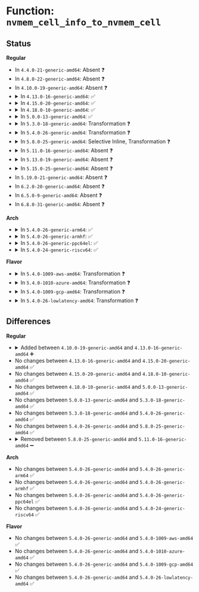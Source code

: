 # Function: <code>nvmem_cell_info_to_nvmem_cell</code>

## Status
<b>Regular</b>
<ul>
<li>
In <code>4.4.0-21-generic-amd64</code>: Absent ❓
</li>
<li>
In <code>4.8.0-22-generic-amd64</code>: Absent ❓
</li>
<li>
In <code>4.10.0-19-generic-amd64</code>: Absent ❓
</li>
<li>
<details>
<summary>In <code>4.13.0-16-generic-amd64</code>: ✅</summary>

```c
int nvmem_cell_info_to_nvmem_cell(struct nvmem_device * nvmem, const struct nvmem_cell_info * info, struct nvmem_cell * cell)
```

```json
{
  "name": "nvmem_cell_info_to_nvmem_cell",
  "collision_type": "Unique Static",
  "inline_type": "No",
  "funcs": [
    {
      "addr": 18446744071586861920,
      "name": "nvmem_cell_info_to_nvmem_cell",
      "external": false,
      "loc": "drivers/nvmem/core.c:330",
      "file": "drivers/nvmem/core.c",
      "inline": "seen, unknown",
      "caller_inline": [],
      "caller_func": [
        "drivers/nvmem/core.c:nvmem_device_cell_write",
        "drivers/nvmem/core.c:nvmem_device_cell_read"
      ]
    }
  ],
  "symbols": [
    {
      "addr": 18446744071586861920,
      "name": "nvmem_cell_info_to_nvmem_cell",
      "section": ".text",
      "bind": "STB_LOCAL",
      "size": 108
    }
  ]
}
```
</details>
</li>
<li>
<details>
<summary>In <code>4.15.0-20-generic-amd64</code>: ✅</summary>

```c
int nvmem_cell_info_to_nvmem_cell(struct nvmem_device * nvmem, const struct nvmem_cell_info * info, struct nvmem_cell * cell)
```

```json
{
  "name": "nvmem_cell_info_to_nvmem_cell",
  "collision_type": "Unique Static",
  "inline_type": "No",
  "funcs": [
    {
      "addr": 18446744071587349712,
      "name": "nvmem_cell_info_to_nvmem_cell",
      "external": false,
      "loc": "drivers/nvmem/core.c:330",
      "file": "drivers/nvmem/core.c",
      "inline": "seen, unknown",
      "caller_inline": [],
      "caller_func": [
        "drivers/nvmem/core.c:nvmem_device_cell_write",
        "drivers/nvmem/core.c:nvmem_device_cell_read"
      ]
    }
  ],
  "symbols": [
    {
      "addr": 18446744071587349712,
      "name": "nvmem_cell_info_to_nvmem_cell",
      "section": ".text",
      "bind": "STB_LOCAL",
      "size": 108
    }
  ]
}
```
</details>
</li>
<li>
<details>
<summary>In <code>4.18.0-10-generic-amd64</code>: ✅</summary>

```c
int nvmem_cell_info_to_nvmem_cell(struct nvmem_device * nvmem, const struct nvmem_cell_info * info, struct nvmem_cell * cell)
```

```json
{
  "name": "nvmem_cell_info_to_nvmem_cell",
  "collision_type": "Unique Static",
  "inline_type": "No",
  "funcs": [
    {
      "addr": 18446744071587653104,
      "name": "nvmem_cell_info_to_nvmem_cell",
      "external": false,
      "loc": "drivers/nvmem/core.c:330",
      "file": "drivers/nvmem/core.c",
      "inline": "seen, unknown",
      "caller_inline": [],
      "caller_func": [
        "drivers/nvmem/core.c:nvmem_device_cell_write",
        "drivers/nvmem/core.c:nvmem_device_cell_read",
        "drivers/nvmem/core.c:nvmem_add_cells"
      ]
    }
  ],
  "symbols": [
    {
      "addr": 18446744071587653104,
      "name": "nvmem_cell_info_to_nvmem_cell",
      "section": ".text",
      "bind": "STB_LOCAL",
      "size": 107
    }
  ]
}
```
</details>
</li>
<li>
<details>
<summary>In <code>5.0.0-13-generic-amd64</code>: ✅</summary>

```c
int nvmem_cell_info_to_nvmem_cell(struct nvmem_device * nvmem, const struct nvmem_cell_info * info, struct nvmem_cell * cell)
```

```json
{
  "name": "nvmem_cell_info_to_nvmem_cell",
  "collision_type": "Unique Static",
  "inline_type": "No",
  "funcs": [
    {
      "addr": 18446744071587783296,
      "name": "nvmem_cell_info_to_nvmem_cell",
      "external": false,
      "loc": "drivers/nvmem/core.c:350",
      "file": "drivers/nvmem/core.c",
      "inline": "seen, unknown",
      "caller_inline": [],
      "caller_func": [
        "drivers/nvmem/core.c:nvmem_device_cell_write",
        "drivers/nvmem/core.c:nvmem_device_cell_read"
      ]
    }
  ],
  "symbols": [
    {
      "addr": 18446744071587783296,
      "name": "nvmem_cell_info_to_nvmem_cell",
      "section": ".text",
      "bind": "STB_LOCAL",
      "size": 107
    }
  ]
}
```
</details>
</li>
<li>
<details>
<summary>In <code>5.3.0-18-generic-amd64</code>: Transformation ❓</summary>

```c
int nvmem_cell_info_to_nvmem_cell(struct nvmem_device * nvmem, const struct nvmem_cell_info * info, struct nvmem_cell * cell)
```

```json
{
  "name": "nvmem_cell_info_to_nvmem_cell",
  "collision_type": "Unique Static",
  "inline_type": "No",
  "funcs": [
    {
      "addr": 0,
      "name": "nvmem_cell_info_to_nvmem_cell",
      "external": false,
      "loc": "drivers/nvmem/core.c:138",
      "file": "drivers/nvmem/core.c",
      "inline": "seen, unknown",
      "caller_inline": [],
      "caller_func": [
        "drivers/nvmem/core.c:nvmem_device_cell_write",
        "drivers/nvmem/core.c:nvmem_device_cell_read"
      ]
    }
  ],
  "symbols": [
    {
      "addr": 18446744071588087760,
      "name": "nvmem_cell_info_to_nvmem_cell",
      "section": ".text",
      "bind": "STB_LOCAL",
      "size": 86
    },
    {
      "addr": 18446744071588093270,
      "name": "nvmem_cell_info_to_nvmem_cell.cold",
      "section": ".text",
      "bind": "STB_LOCAL",
      "size": 29
    }
  ]
}
```
</details>
</li>
<li>
<details>
<summary>In <code>5.4.0-26-generic-amd64</code>: Transformation ❓</summary>

```c
int nvmem_cell_info_to_nvmem_cell(struct nvmem_device * nvmem, const struct nvmem_cell_info * info, struct nvmem_cell * cell)
```

```json
{
  "name": "nvmem_cell_info_to_nvmem_cell",
  "collision_type": "Unique Static",
  "inline_type": "No",
  "funcs": [
    {
      "addr": 0,
      "name": "nvmem_cell_info_to_nvmem_cell",
      "external": false,
      "loc": "drivers/nvmem/core.c:133",
      "file": "drivers/nvmem/core.c",
      "inline": "seen, unknown",
      "caller_inline": [],
      "caller_func": [
        "drivers/nvmem/core.c:nvmem_device_cell_write",
        "drivers/nvmem/core.c:nvmem_device_cell_read"
      ]
    }
  ],
  "symbols": [
    {
      "addr": 18446744071588293632,
      "name": "nvmem_cell_info_to_nvmem_cell",
      "section": ".text",
      "bind": "STB_LOCAL",
      "size": 140
    },
    {
      "addr": 18446744071588299094,
      "name": "nvmem_cell_info_to_nvmem_cell.cold",
      "section": ".text",
      "bind": "STB_LOCAL",
      "size": 30
    }
  ]
}
```
</details>
</li>
<li>
<details>
<summary>In <code>5.8.0-25-generic-amd64</code>: Selective Inline, Transformation ❓</summary>

```c
int nvmem_cell_info_to_nvmem_cell(struct nvmem_device * nvmem, const struct nvmem_cell_info * info, struct nvmem_cell * cell)
```

```json
{
  "name": "nvmem_cell_info_to_nvmem_cell",
  "collision_type": "Unique Static",
  "inline_type": "Selective",
  "funcs": [
    {
      "addr": 18446744071589179171,
      "name": "nvmem_cell_info_to_nvmem_cell",
      "external": false,
      "loc": "drivers/nvmem/core.c:358",
      "file": "drivers/nvmem/core.c",
      "inline": "not declared, inlined",
      "caller_inline": [
        "drivers/nvmem/core.c:nvmem_device_cell_write",
        "drivers/nvmem/core.c:nvmem_device_cell_read"
      ],
      "caller_func": [
        "drivers/nvmem/core.c:nvmem_add_cells_from_table",
        "drivers/nvmem/core.c:nvmem_add_cells"
      ]
    }
  ],
  "symbols": [
    {
      "addr": 18446744071589174544,
      "name": "nvmem_cell_info_to_nvmem_cell",
      "section": ".text",
      "bind": "STB_LOCAL",
      "size": 136
    },
    {
      "addr": 18446744071589181477,
      "name": "nvmem_cell_info_to_nvmem_cell.cold",
      "section": ".text",
      "bind": "STB_LOCAL",
      "size": 26
    }
  ]
}
```
</details>
</li>
<li>
<details>
<summary>In <code>5.11.0-16-generic-amd64</code>: Absent ❓</summary>

```json
{
  "name": "nvmem_cell_info_to_nvmem_cell",
  "collision_type": "Unique Static",
  "inline_type": "Full",
  "funcs": [
    {
      "addr": 18446744071589173678,
      "name": "nvmem_cell_info_to_nvmem_cell",
      "external": false,
      "loc": "drivers/nvmem/core.c:474",
      "file": "drivers/nvmem/core.c",
      "inline": "not declared, inlined",
      "caller_inline": [
        "drivers/nvmem/core.c:nvmem_add_cells_from_table",
        "drivers/nvmem/core.c:nvmem_add_cells_from_table",
        "drivers/nvmem/core.c:nvmem_add_cells",
        "drivers/nvmem/core.c:nvmem_add_cells"
      ],
      "caller_func": []
    }
  ],
  "symbols": []
}
```
</details>
</li>
<li>
<details>
<summary>In <code>5.13.0-19-generic-amd64</code>: Absent ❓</summary>

```json
{
  "name": "nvmem_cell_info_to_nvmem_cell",
  "collision_type": "Unique Static",
  "inline_type": "Full",
  "funcs": [
    {
      "addr": 18446744071589069824,
      "name": "nvmem_cell_info_to_nvmem_cell",
      "external": false,
      "loc": "drivers/nvmem/core.c:474",
      "file": "drivers/nvmem/core.c",
      "inline": "not declared, inlined",
      "caller_inline": [
        "drivers/nvmem/core.c:nvmem_register",
        "drivers/nvmem/core.c:nvmem_register",
        "drivers/nvmem/core.c:nvmem_add_cells",
        "drivers/nvmem/core.c:nvmem_add_cells"
      ],
      "caller_func": []
    }
  ],
  "symbols": []
}
```
</details>
</li>
<li>
<details>
<summary>In <code>5.15.0-25-generic-amd64</code>: Absent ❓</summary>

```json
{
  "name": "nvmem_cell_info_to_nvmem_cell",
  "collision_type": "Unique Static",
  "inline_type": "Full",
  "funcs": [
    {
      "addr": 18446744071589788518,
      "name": "nvmem_cell_info_to_nvmem_cell",
      "external": false,
      "loc": "drivers/nvmem/core.c:480",
      "file": "drivers/nvmem/core.c",
      "inline": "not declared, inlined",
      "caller_inline": [
        "drivers/nvmem/core.c:nvmem_register",
        "drivers/nvmem/core.c:nvmem_register",
        "drivers/nvmem/core.c:nvmem_add_cells",
        "drivers/nvmem/core.c:nvmem_add_cells"
      ],
      "caller_func": []
    }
  ],
  "symbols": []
}
```
</details>
</li>
<li>
In <code>5.19.0-21-generic-amd64</code>: Absent ❓
</li>
<li>
In <code>6.2.0-20-generic-amd64</code>: Absent ❓
</li>
<li>
In <code>6.5.0-9-generic-amd64</code>: Absent ❓
</li>
<li>
In <code>6.8.0-31-generic-amd64</code>: Absent ❓
</li>
</ul>
<b>Arch</b>
<ul>
<li>
<details>
<summary>In <code>5.4.0-26-generic-arm64</code>: ✅</summary>

```c
int nvmem_cell_info_to_nvmem_cell(struct nvmem_device * nvmem, const struct nvmem_cell_info * info, struct nvmem_cell * cell)
```

```json
{
  "name": "nvmem_cell_info_to_nvmem_cell",
  "collision_type": "Unique Static",
  "inline_type": "No",
  "funcs": [
    {
      "addr": 18446603336501815488,
      "name": "nvmem_cell_info_to_nvmem_cell",
      "external": false,
      "loc": "drivers/nvmem/core.c:133",
      "file": "drivers/nvmem/core.c",
      "inline": "seen, unknown",
      "caller_inline": [],
      "caller_func": [
        "drivers/nvmem/core.c:nvmem_device_cell_write",
        "drivers/nvmem/core.c:nvmem_device_cell_read"
      ]
    }
  ],
  "symbols": [
    {
      "addr": 18446603336501815488,
      "name": "nvmem_cell_info_to_nvmem_cell",
      "section": ".text",
      "bind": "STB_LOCAL",
      "size": 196
    }
  ]
}
```
</details>
</li>
<li>
<details>
<summary>In <code>5.4.0-26-generic-armhf</code>: ✅</summary>

```c
int nvmem_cell_info_to_nvmem_cell(struct nvmem_device * nvmem, const struct nvmem_cell_info * info, struct nvmem_cell * cell)
```

```json
{
  "name": "nvmem_cell_info_to_nvmem_cell",
  "collision_type": "Unique Static",
  "inline_type": "No",
  "funcs": [
    {
      "addr": 3234334492,
      "name": "nvmem_cell_info_to_nvmem_cell",
      "external": false,
      "loc": "drivers/nvmem/core.c:133",
      "file": "drivers/nvmem/core.c",
      "inline": "seen, unknown",
      "caller_inline": [],
      "caller_func": [
        "drivers/nvmem/core.c:nvmem_device_cell_write",
        "drivers/nvmem/core.c:nvmem_device_cell_read"
      ]
    }
  ],
  "symbols": [
    {
      "addr": 3234334492,
      "name": "nvmem_cell_info_to_nvmem_cell",
      "section": ".text",
      "bind": "STB_LOCAL",
      "size": 180
    }
  ]
}
```
</details>
</li>
<li>
<details>
<summary>In <code>5.4.0-26-generic-ppc64el</code>: ✅</summary>

```c
int nvmem_cell_info_to_nvmem_cell(struct nvmem_device * nvmem, const struct nvmem_cell_info * info, struct nvmem_cell * cell)
```

```json
{
  "name": "nvmem_cell_info_to_nvmem_cell",
  "collision_type": "Unique Static",
  "inline_type": "No",
  "funcs": [
    {
      "addr": 13835058055295211744,
      "name": "nvmem_cell_info_to_nvmem_cell",
      "external": false,
      "loc": "drivers/nvmem/core.c:133",
      "file": "drivers/nvmem/core.c",
      "inline": "seen, unknown",
      "caller_inline": [],
      "caller_func": [
        "drivers/nvmem/core.c:nvmem_device_cell_write",
        "drivers/nvmem/core.c:nvmem_device_cell_read"
      ]
    }
  ],
  "symbols": [
    {
      "addr": 13835058055295211744,
      "name": "nvmem_cell_info_to_nvmem_cell",
      "section": ".text",
      "bind": "STB_LOCAL",
      "size": 252
    }
  ]
}
```
</details>
</li>
<li>
<details>
<summary>In <code>5.4.0-24-generic-riscv64</code>: ✅</summary>

```c
int nvmem_cell_info_to_nvmem_cell(struct nvmem_device * nvmem, const struct nvmem_cell_info * info, struct nvmem_cell * cell)
```

```json
{
  "name": "nvmem_cell_info_to_nvmem_cell",
  "collision_type": "Unique Static",
  "inline_type": "No",
  "funcs": [
    {
      "addr": 18446743936278162448,
      "name": "nvmem_cell_info_to_nvmem_cell",
      "external": false,
      "loc": "drivers/nvmem/core.c:133",
      "file": "drivers/nvmem/core.c",
      "inline": "seen, unknown",
      "caller_inline": [],
      "caller_func": [
        "drivers/nvmem/core.c:nvmem_device_cell_write",
        "drivers/nvmem/core.c:nvmem_device_cell_read"
      ]
    }
  ],
  "symbols": [
    {
      "addr": 18446743936278162448,
      "name": "nvmem_cell_info_to_nvmem_cell",
      "section": ".text",
      "bind": "STB_LOCAL",
      "size": 166
    }
  ]
}
```
</details>
</li>
</ul>
<b>Flavor</b>
<ul>
<li>
<details>
<summary>In <code>5.4.0-1009-aws-amd64</code>: Transformation ❓</summary>

```c
int nvmem_cell_info_to_nvmem_cell(struct nvmem_device * nvmem, const struct nvmem_cell_info * info, struct nvmem_cell * cell)
```

```json
{
  "name": "nvmem_cell_info_to_nvmem_cell",
  "collision_type": "Unique Static",
  "inline_type": "No",
  "funcs": [
    {
      "addr": 0,
      "name": "nvmem_cell_info_to_nvmem_cell",
      "external": false,
      "loc": "drivers/nvmem/core.c:133",
      "file": "drivers/nvmem/core.c",
      "inline": "seen, unknown",
      "caller_inline": [],
      "caller_func": [
        "drivers/nvmem/core.c:nvmem_device_cell_write",
        "drivers/nvmem/core.c:nvmem_device_cell_read"
      ]
    }
  ],
  "symbols": [
    {
      "addr": 18446744071587897392,
      "name": "nvmem_cell_info_to_nvmem_cell",
      "section": ".text",
      "bind": "STB_LOCAL",
      "size": 140
    },
    {
      "addr": 18446744071587902854,
      "name": "nvmem_cell_info_to_nvmem_cell.cold",
      "section": ".text",
      "bind": "STB_LOCAL",
      "size": 30
    }
  ]
}
```
</details>
</li>
<li>
<details>
<summary>In <code>5.4.0-1010-azure-amd64</code>: Transformation ❓</summary>

```c
int nvmem_cell_info_to_nvmem_cell(struct nvmem_device * nvmem, const struct nvmem_cell_info * info, struct nvmem_cell * cell)
```

```json
{
  "name": "nvmem_cell_info_to_nvmem_cell",
  "collision_type": "Unique Static",
  "inline_type": "No",
  "funcs": [
    {
      "addr": 0,
      "name": "nvmem_cell_info_to_nvmem_cell",
      "external": false,
      "loc": "drivers/nvmem/core.c:133",
      "file": "drivers/nvmem/core.c",
      "inline": "seen, unknown",
      "caller_inline": [],
      "caller_func": [
        "drivers/nvmem/core.c:nvmem_device_cell_write",
        "drivers/nvmem/core.c:nvmem_device_cell_read"
      ]
    }
  ],
  "symbols": [
    {
      "addr": 18446744071587616672,
      "name": "nvmem_cell_info_to_nvmem_cell",
      "section": ".text",
      "bind": "STB_LOCAL",
      "size": 140
    },
    {
      "addr": 18446744071587622134,
      "name": "nvmem_cell_info_to_nvmem_cell.cold",
      "section": ".text",
      "bind": "STB_LOCAL",
      "size": 30
    }
  ]
}
```
</details>
</li>
<li>
<details>
<summary>In <code>5.4.0-1009-gcp-amd64</code>: Transformation ❓</summary>

```c
int nvmem_cell_info_to_nvmem_cell(struct nvmem_device * nvmem, const struct nvmem_cell_info * info, struct nvmem_cell * cell)
```

```json
{
  "name": "nvmem_cell_info_to_nvmem_cell",
  "collision_type": "Unique Static",
  "inline_type": "No",
  "funcs": [
    {
      "addr": 0,
      "name": "nvmem_cell_info_to_nvmem_cell",
      "external": false,
      "loc": "drivers/nvmem/core.c:133",
      "file": "drivers/nvmem/core.c",
      "inline": "seen, unknown",
      "caller_inline": [],
      "caller_func": [
        "drivers/nvmem/core.c:nvmem_device_cell_write",
        "drivers/nvmem/core.c:nvmem_device_cell_read"
      ]
    }
  ],
  "symbols": [
    {
      "addr": 18446744071588230688,
      "name": "nvmem_cell_info_to_nvmem_cell",
      "section": ".text",
      "bind": "STB_LOCAL",
      "size": 140
    },
    {
      "addr": 18446744071588236150,
      "name": "nvmem_cell_info_to_nvmem_cell.cold",
      "section": ".text",
      "bind": "STB_LOCAL",
      "size": 30
    }
  ]
}
```
</details>
</li>
<li>
<details>
<summary>In <code>5.4.0-26-lowlatency-amd64</code>: Transformation ❓</summary>

```c
int nvmem_cell_info_to_nvmem_cell(struct nvmem_device * nvmem, const struct nvmem_cell_info * info, struct nvmem_cell * cell)
```

```json
{
  "name": "nvmem_cell_info_to_nvmem_cell",
  "collision_type": "Unique Static",
  "inline_type": "No",
  "funcs": [
    {
      "addr": 0,
      "name": "nvmem_cell_info_to_nvmem_cell",
      "external": false,
      "loc": "drivers/nvmem/core.c:133",
      "file": "drivers/nvmem/core.c",
      "inline": "seen, unknown",
      "caller_inline": [],
      "caller_func": [
        "drivers/nvmem/core.c:nvmem_device_cell_write",
        "drivers/nvmem/core.c:nvmem_device_cell_read"
      ]
    }
  ],
  "symbols": [
    {
      "addr": 18446744071588366016,
      "name": "nvmem_cell_info_to_nvmem_cell",
      "section": ".text",
      "bind": "STB_LOCAL",
      "size": 140
    },
    {
      "addr": 18446744071588371478,
      "name": "nvmem_cell_info_to_nvmem_cell.cold",
      "section": ".text",
      "bind": "STB_LOCAL",
      "size": 30
    }
  ]
}
```
</details>
</li>
</ul>

## Differences
<b>Regular</b>
<ul>
<li>
<details>
<summary>Added between <code>4.10.0-19-generic-amd64</code> and <code>4.13.0-16-generic-amd64</code> ➕</summary>

```c
int nvmem_cell_info_to_nvmem_cell(struct nvmem_device * nvmem, const struct nvmem_cell_info * info, struct nvmem_cell * cell)
```
</details>
</li>
<li>
No changes between <code>4.13.0-16-generic-amd64</code> and <code>4.15.0-20-generic-amd64</code> ✅
</li>
<li>
No changes between <code>4.15.0-20-generic-amd64</code> and <code>4.18.0-10-generic-amd64</code> ✅
</li>
<li>
No changes between <code>4.18.0-10-generic-amd64</code> and <code>5.0.0-13-generic-amd64</code> ✅
</li>
<li>
No changes between <code>5.0.0-13-generic-amd64</code> and <code>5.3.0-18-generic-amd64</code> ✅
</li>
<li>
No changes between <code>5.3.0-18-generic-amd64</code> and <code>5.4.0-26-generic-amd64</code> ✅
</li>
<li>
No changes between <code>5.4.0-26-generic-amd64</code> and <code>5.8.0-25-generic-amd64</code> ✅
</li>
<li>
<details>
<summary>Removed between <code>5.8.0-25-generic-amd64</code> and <code>5.11.0-16-generic-amd64</code> ➖</summary>

```c
int nvmem_cell_info_to_nvmem_cell(struct nvmem_device * nvmem, const struct nvmem_cell_info * info, struct nvmem_cell * cell)
```
</details>
</li>
</ul>
<b>Arch</b>
<ul>
<li>
No changes between <code>5.4.0-26-generic-amd64</code> and <code>5.4.0-26-generic-arm64</code> ✅
</li>
<li>
No changes between <code>5.4.0-26-generic-amd64</code> and <code>5.4.0-26-generic-armhf</code> ✅
</li>
<li>
No changes between <code>5.4.0-26-generic-amd64</code> and <code>5.4.0-26-generic-ppc64el</code> ✅
</li>
<li>
No changes between <code>5.4.0-26-generic-amd64</code> and <code>5.4.0-24-generic-riscv64</code> ✅
</li>
</ul>
<b>Flavor</b>
<ul>
<li>
No changes between <code>5.4.0-26-generic-amd64</code> and <code>5.4.0-1009-aws-amd64</code> ✅
</li>
<li>
No changes between <code>5.4.0-26-generic-amd64</code> and <code>5.4.0-1010-azure-amd64</code> ✅
</li>
<li>
No changes between <code>5.4.0-26-generic-amd64</code> and <code>5.4.0-1009-gcp-amd64</code> ✅
</li>
<li>
No changes between <code>5.4.0-26-generic-amd64</code> and <code>5.4.0-26-lowlatency-amd64</code> ✅
</li>
</ul>
